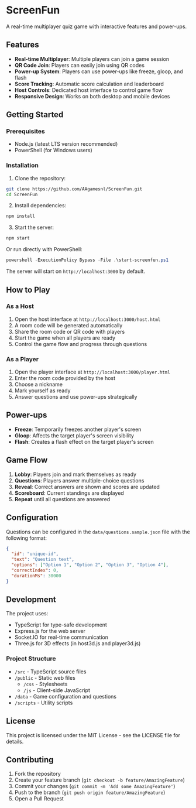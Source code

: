 # ScreenFun

A real-time multiplayer quiz game with interactive features and power-ups.

## Features

- **Real-time Multiplayer**: Multiple players can join a game session
- **QR Code Join**: Players can easily join using QR codes
- **Power-up System**: Players can use power-ups like freeze, gloop, and flash
- **Score Tracking**: Automatic score calculation and leaderboard
- **Host Controls**: Dedicated host interface to control game flow
- **Responsive Design**: Works on both desktop and mobile devices

## Getting Started

### Prerequisites

- Node.js (latest LTS version recommended)
- PowerShell (for Windows users)

### Installation

1. Clone the repository:

```bash
git clone https://github.com/AAgamesnl/ScreenFun.git
cd ScreenFun
```

2. Install dependencies:

```bash
npm install
```

3. Start the server:

```bash
npm start
```

Or run directly with PowerShell:

```powershell
powershell -ExecutionPolicy Bypass -File .\start-screenfun.ps1
```

The server will start on `http://localhost:3000` by default.

## How to Play

### As a Host

1. Open the host interface at `http://localhost:3000/host.html`
2. A room code will be generated automatically
3. Share the room code or QR code with players
4. Start the game when all players are ready
5. Control the game flow and progress through questions

### As a Player

1. Open the player interface at `http://localhost:3000/player.html`
2. Enter the room code provided by the host
3. Choose a nickname
4. Mark yourself as ready
5. Answer questions and use power-ups strategically

## Power-ups

- **Freeze**: Temporarily freezes another player's screen
- **Gloop**: Affects the target player's screen visibility
- **Flash**: Creates a flash effect on the target player's screen

## Game Flow

1. **Lobby**: Players join and mark themselves as ready
2. **Questions**: Players answer multiple-choice questions
3. **Reveal**: Correct answers are shown and scores are updated
4. **Scoreboard**: Current standings are displayed
5. **Repeat** until all questions are answered

## Configuration

Questions can be configured in the `data/questions.sample.json` file with the following format:

```json
{
  "id": "unique-id",
  "text": "Question text",
  "options": ["Option 1", "Option 2", "Option 3", "Option 4"],
  "correctIndex": 0,
  "durationMs": 30000
}
```

## Development

The project uses:

- TypeScript for type-safe development
- Express.js for the web server
- Socket.IO for real-time communication
- Three.js for 3D effects (in host3d.js and player3d.js)

### Project Structure

- `/src` - TypeScript source files
- `/public` - Static web files
  - `/css` - Stylesheets
  - `/js` - Client-side JavaScript
- `/data` - Game configuration and questions
- `/scripts` - Utility scripts

## License

This project is licensed under the MIT License - see the LICENSE file for details.

## Contributing

1. Fork the repository
2. Create your feature branch (`git checkout -b feature/AmazingFeature`)
3. Commit your changes (`git commit -m 'Add some AmazingFeature'`)
4. Push to the branch (`git push origin feature/AmazingFeature`)
5. Open a Pull Request
